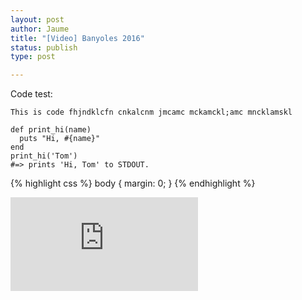 ```yaml
---
layout: post
author: Jaume
title: "[Video] Banyoles 2016"
status: publish
type: post

---
```

Code test:

`This is code
fhjndklcfn cnkalcnm jmcamc
mckamckl;amc
mncklamskl`

```
def print_hi(name)
  puts "Hi, #{name}"
end
print_hi('Tom')
#=> prints 'Hi, Tom' to STDOUT.
```
{% highlight css %}
body {
  margin: 0;
}
{% endhighlight %}  


<iframe src="http://player.vimeo.com/video/178496277?title=0&amp;byline=0&amp;color=679AF1&amp;portrait=0" frameborder="0"></iframe>
 